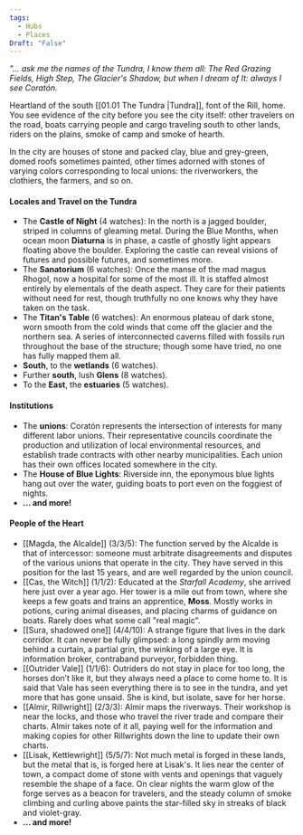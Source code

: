 ```yaml
---
tags:
  - Hubs
  - Places
Draft: "False"
---
```



*"... ask me the names of the Tundra, I know them all: The Red Grazing Fields, High Step, The Glacier's Shadow, but when I dream of It: always I see Coratón.* 

Heartland of the south [[01.01 The Tundra |Tundra]], font of the Rill, home. You see evidence of the city before you see the city itself: other travelers on the road, boats carrying people and cargo traveling south to other lands, riders on the plains, smoke of camp and smoke of hearth. 

In the city are houses of stone and packed clay, blue and grey-green, domed roofs sometimes painted, other times adorned with stones of varying colors corresponding to local unions: the riverworkers, the clothiers, the farmers, and so on. 

####  Locales and Travel on the Tundra
- The **Castle of Night** (4 watches): In the north is a jagged boulder, striped in columns of gleaming metal. During the Blue Months, when ocean moon **Diaturna** is in phase, a castle of ghostly light appears floating above the boulder. Exploring the castle can reveal visions of futures and possible futures, and sometimes more. 
- The **Sanatorium** (6 watches):  Once the manse of the mad magus Rhogol, now a hospital for some of the most ill. It is staffed almost entirely by elementals of the death aspect. They care for their patients without need for rest, though truthfully no one knows why they have taken on the task. 
- The **Titan's Table** (6 watches): An enormous plateau of dark stone, worn smooth from the cold winds that come off the glacier and the northern sea. A series of interconnected caverns filled with fossils run throughout the base of the structure; though some have tried, no one has fully mapped them all. 
- **South**, to the **wetlands** (6 watches).
- Further **south**, lush **Glens** (8 watches).
- To the **East**, the **estuaries** (5 watches).
#### Institutions
- The **unions**: Coratón represents the intersection of interests for many different labor unions. Their representative councils coordinate the production and utilization of local environmental resources, and establish trade contracts with other nearby municipalities. Each union has their own offices located somewhere in the city. 
- The **House of Blue Lights**: Riverside inn, the eponymous blue lights hang out over the water, guiding boats to port even on the foggiest of nights. 
- **... and more!** 

#### People of the Heart
- [[Magda, the Alcalde]] (3/3/5): The function served by the Alcalde is that of intercessor: someone must arbitrate disagreements and disputes of the various unions that operate in the city. They have served in this position for the last 15 years, and are well regarded by the union council. 
- [[Cas, the Witch]] (1/1/2): Educated at the *Starfall Academy*, she arrived here just over a year ago.  Her tower is a mile out from town, where she keeps a few goats and trains an apprentice, **Moss**. Mostly works in potions, curing animal diseases, and placing charms of guidance on boats. Rarely does what some call "real magic". 
- [[Sura, shadowed one]] (4/4/10): A strange figure that lives in the dark corridor. It can never be fully glimpsed: a long spindly arm moving behind a curtain, a partial grin, the winking of a large eye. It is information broker, contraband purveyor, forbidden thing. 
- [[Outrider Vale]] (1/1/6):  Outriders do not stay in place for too long, the horses don’t like it, but they always need a place to come home to. It is said that Vale has seen everything there is to see in the tundra, and yet more that has gone unsaid. She is kind, but isolate, save for her horse. 
- [[Almir, Rillwright]] (2/3/3): Almir maps the riverways. Their workshop is near the locks, and those who travel the river trade and compare their charts. Almir takes note of it all, paying well for the information and making copies for other Rillwrights down the line to update their own charts.
- [[Lisak, Kettlewright]] (5/5/7): Not much metal is forged in these lands, but the metal that is, is forged here at Lisak's. It lies near the center of town, a compact dome of stone with vents and openings that vaguely resemble the shape of a face. On clear nights the warm glow of the forge serves as a beacon for travelers, and the steady column of smoke climbing and curling above paints the star-filled sky in streaks of black and violet-gray. 
- **... and more!**


